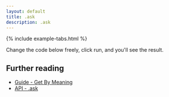 ```yaml
---
layout: default
title: .ask
description: .ask
---
```


{% include example-tabs.html %}

Change the code below freely, click run, and you'll see the result.

<script src="https://embed.runkit.com"></script>
<div id="cbmsearch"></div>
<script>var notebook = RunKit.createNotebook({
    element: document.getElementById("cbmsearch"),
    title: 'search',
    preamble: "import cbmApi from '@cbmjs/cbm-api'; const cbm = new cbmApi();",
    nodeVersion: "18",
    minHeight: "250px",
    //onLoad: (n) => n.evaluate(),
    source: "const result1 = await cbm.ask('Return all functions that take a date and convert it to time');\nif (result1.statusCode === 200) {\n    console.log('Found it!');\n}\nconst result2 = await cbm.ask('Gimme the current time');\nif (result2.statusCode === 200) {\n    console.log('Yeah!');\n}"
})</script>

## Further reading

- [Guide - Get By Meaning](./guide/gbm/)
- [API - .ask](./api/main/#ask)
